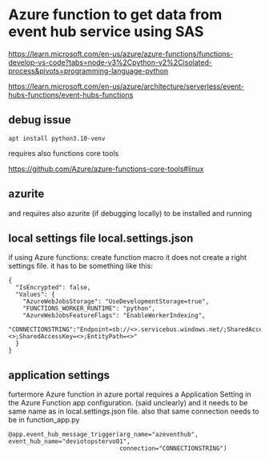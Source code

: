 
# Azure function to get data from event hub service using SAS



https://learn.microsoft.com/en-us/azure/azure-functions/functions-develop-vs-code?tabs=node-v3%2Cpython-v2%2Cisolated-process&pivots=programming-language-python

https://learn.microsoft.com/en-us/azure/architecture/serverless/event-hubs-functions/event-hubs-functions


## debug issue 

```
apt install python3.10-venv
```

requires also functions core tools 

https://github.com/Azure/azure-functions-core-tools#linux

## azurite

and requires also azurite (if debugging locally) to be installed and running


## local settings file  local.settings.json

if using Azure functions: create function macro it does not create a right settings file.
it has to be something like this:

```
{
  "IsEncrypted": false,
  "Values": {
    "AzureWebJobsStorage": "UseDevelopmentStorage=true",
    "FUNCTIONS_WORKER_RUNTIME": "python",
    "AzureWebJobsFeatureFlags": "EnableWorkerIndexing",
    "CONNECTIONSTRING":"Endpoint=sb://<>.servicebus.windows.net/;SharedAccessKeyName=<>;SharedAccessKey=<>;EntityPath=<>"
  }
}
```

## application settings

furtermore Azure function in azure portal requires a Application Setting in the Azure Function app configuration. (said unclearly) and it needs to be same name as in local.settings.json file. also that same connection needs to be in function_app.py  

```
@app.event_hub_message_trigger(arg_name="azeventhub", event_hub_name="deviotopstervo01",
                               connection="CONNECTIONSTRING") 
```

